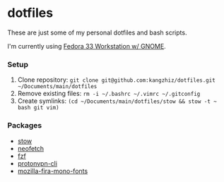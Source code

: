 # dotfiles

These are just some of my personal dotfiles and bash scripts.

I'm currently using [Fedora 33 Workstation w/ GNOME](https://getfedora.org/).

### Setup

1. Clone repository: `git clone git@github.com:kangzhiz/dotfiles.git ~/Documents/main/dotfiles`
2. Remove existing files: `rm -i ~/.bashrc ~/.vimrc ~/.gitconfig`
3. Create symlinks: `(cd ~/Documents/main/dotfiles/stow && stow -t ~ bash git vim)`

### Packages

* [stow](https://github.com/aspiers/stow)
* [neofetch](https://github.com/dylanaraps/neofetch)
* [fzf](https://github.com/junegunn/fzf)
* [protonvpn-cli](https://github.com/ProtonVPN/linux-cli)
* [mozilla-fira-mono-fonts](https://github.com/mozilla/fira)
